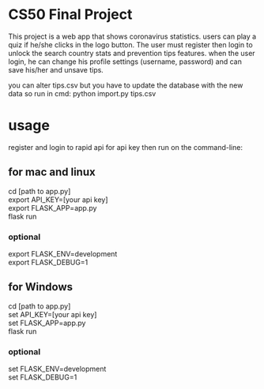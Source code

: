# CS50 Final Project

This project is a web app that shows coronavirus statistics.
users can play a quiz if he/she clicks in the logo button.
The user must register then login to unlock the search country stats and prevention tips features.
when the user login, he can change his profile settings (username, password) and can save his/her and unsave tips.

you can alter tips.csv but you have to update the database with the new data so run in cmd:
python import.py tips.csv

# usage
register and login to rapid api for api key then run on the command-line:

## for mac and linux
cd [path to app.py] <br/>
export API_KEY=[your api key] <br/>
export FLASK_APP=app.py <br/>
flask run <br/>
### optional
export FLASK_ENV=development <br/>
export FLASK_DEBUG=1 <br/>

## for Windows
cd [path to app.py] <br/>
set API_KEY=[your api key] <br/>
set FLASK_APP=app.py <br/>
flask run
### optional
set FLASK_ENV=development <br/>
set FLASK_DEBUG=1



